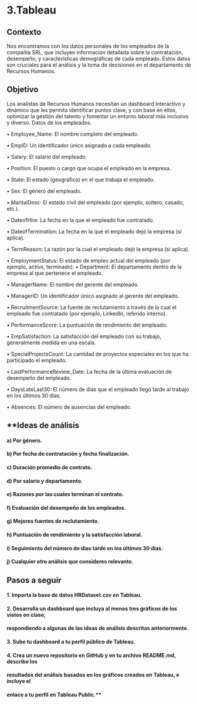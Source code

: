 # 3.Tableau


## Contexto

Nos encontramos con los datos personales de los empleados de la compañía SRL, que
incluyen información detallada sobre la contratación, desempeño, y características
demográficas de cada empleado. Estos datos son cruciales para el análisis y la toma de
decisiones en el departamento de Recursos Humanos.

## Objetivo

Los analistas de Recursos Humanos necesitan un dashboard interactivo y dinámico que les
permita identificar puntos clave, y con base en ellos, optimizar la gestión del talento y
fomentar un entorno laboral más inclusivo y diverso.
Datos de los empleados.

• Employee_Name: El nombre completo del empleado.

• EmpID: Un identificador único asignado a cada empleado.

• Salary: El salario del empleado.

• Position: El puesto o cargo que ocupa el empleado en la empresa.

• State: El estado (geográfico) en el que trabaja el empleado.

• Sex: El género del empleado.

• MaritalDesc: El estado civil del empleado (por ejemplo, soltero, casado, etc.).

• DateofHire: La fecha en la que el empleado fue contratado.

• DateofTermination: La fecha en la que el empleado dejó la empresa (si aplica).

• TermReason: La razón por la cual el empleado dejó la empresa (si aplica).

• EmploymentStatus: El estado de empleo actual del empleado (por ejemplo, activo,
terminado).
• Department: El departamento dentro de la empresa al que pertenece el empleado.

• ManagerName: El nombre del gerente del empleado.

• ManagerID: Un identificador único asignado al gerente del empleado.

• RecruitmentSource: La fuente de reclutamiento a través de la cual el empleado fue
contratado (por ejemplo, LinkedIn, referido interno).

• PerformanceScore: La puntuación de rendimiento del empleado.

• EmpSatisfaction: La satisfacción del empleado con su trabajo, generalmente medida
en una escala.

• SpecialProjectsCount: La cantidad de proyectos especiales en los que ha
participado el empleado.

• LastPerformanceReview_Date: La fecha de la última evaluación de desempeño del
empleado.

• DaysLateLast30: El número de días que el empleado llegó tarde al trabajo en los
últimos 30 días.

• Absences: El número de ausencias del empleado.




## **Ideas de análisis

#### a) Por género.
#### b) Por fecha de contratación y fecha finalización.
#### c) Duración promedio de contrato.
#### d) Por salario y departamento.
#### e) Razones por las cuales terminan el contrato.
#### f) Evaluación del desempeño de los empleados.
#### g) Mejores fuentes de reclutamiento.
#### h) Puntuación de rendimiento y la satisfacción laboral.
#### i) Seguimiento del número de días tarde en los últimos 30 días.
#### j) Cualquier otro análisis que consideres relevante.


## Pasos a seguir

#### 1. Importa la base de datos HRDataset.csv en Tableau.
#### 2. Desarrolla un dashboard que incluya al menos tres gráficos de los vistos en clase,
#### respondiendo a algunas de las ideas de análisis descritas anteriormente.
#### 3. Sube tu dashboard a tu perfil público de Tableau.
#### 4. Crea un nuevo repositorio en GitHub y en tu archivo README.md, describe los
#### resultados del análisis basados en los gráficos creados en Tableau, e incluye el
#### enlace a tu perfil en Tableau Public.**
